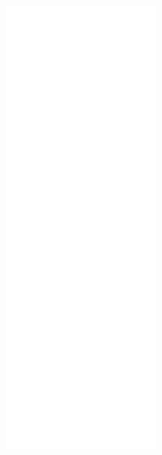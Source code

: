 <p align="left"><img src="https://raw.githubusercontent.com/MakerDZ/MakerDZ/main/github-metrics.svg" /></p>